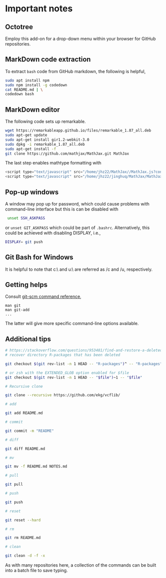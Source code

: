 # Important notes

## Octotree

Employ this add-on for a drop-down menu within your browser for GitHub repositories.

## MarkDown code extraction

To extract `bash` code from GitHub markdown, the following is helpful,

```bash
sudo apt install npm
sudo npm install -g codedown
cat README.md | \
codedown bash
```

## MarkDown editor

The following code sets up remarkable.
```bash
wget https://remarkableapp.github.io/files/remarkable_1.87_all.deb
sudo apt-get update
sudo apt-get install gir1.2-webkit-3.0
sudo dpkg -i remarkable_1.87_all.deb
sudo apt-get install -f
git clone https://github.com/mathjax/MathJax.git MathJax
```
The last step enables mathtype formatting with
```js
<script type="text/javascript" src="/home/jhz22/MathJax//MathJax.js?config=TeX-AMS-MML_HTMLorMML"></script>
<script type="text/javascript" src="/home/jhz22/jinghuq/MathJax/MathJax.js"></script>
```

## Pop-up windows

A window may pop up for password, which could cause problems with command-line interface but this is can be disabled with
```bash
 unset SSH_ASKPASS
```
or `unset GIT_ASKPASS` which could be part of `.bashrc`. Alternatively, this could be achieved with disabling DISPLAY, i.e.,
```bash
DISPLAY= git push
```

## Git Bash for Windows

It is helpful to note that c:\ and u:\ are referred as /c and /u, respectively.

## Getting helps

Consult [git-scm command reference](https://git-scm.com/docs/),

```
man git
man git-add
...
```
The latter will give more specific command-line options available.

## Additional tips

```bash
# https://stackoverflow.com/questions/953481/find-and-restore-a-deleted-file-in-a-git-repository
# recover directory R-packages that has been deleted

git checkout $(git rev-list -n 1 HEAD -- "R-packages")^ -- "R-packages"

# or zsh with the EXTENDED_GLOB option enabled for $file
git checkout $(git rev-list -n 1 HEAD -- "$file")~1 -- "$file"

# Recursive clone

git clone --recursive https://github.com/ekg/vcflib/

# add

git add README.md

# commit

git commit -m "README"

# diff

git diff README.md

# mv

git mv -f README.md NOTES.md

# pull

git pull

# push

git push

# reset

git reset --hard

# rm

git rm README.md

# clean

git clean -d -f -x

```
As with many repositories here, a collection of the commands can be built into a batch file to save typing.
